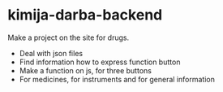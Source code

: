 # kimija-darba-backend

Make a project on the site for drugs.
- Deal with json files
- Find information how to express function button
- Make a function on js, for three buttons
- For medicines, for instruments and for general information
